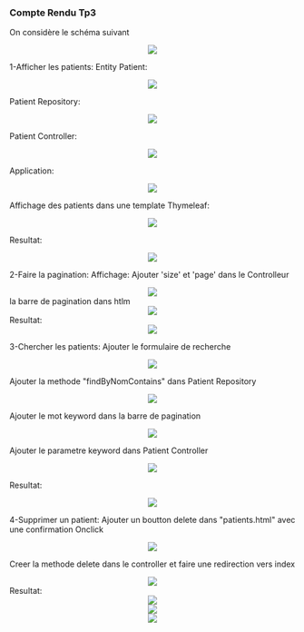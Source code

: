 <h3>Compte Rendu Tp3</h3>
<p>
On considère le schéma suivant<br>
<center><img src="github/assets/"></center>

1-Afficher les patients:
Entity Patient:
<center><img src="assets/1.PNG"></center>

Patient Repository:
<center><img src="assets/2.PNG"></center>

Patient Controller:
<center><img src="assets/3.PNG"></center>

Application:
<center><img src="assets/4.PNG"></center>

Affichage des patients dans une template Thymeleaf:
<center><img src="assets/5.PNG"></center>

Resultat:
<center><img src="assets/6.PNG"></center>

2-Faire la pagination:
Affichage:
Ajouter 'size' et 'page' dans le Controlleur
<center><img src="assets/7.PNG"></center>
la barre de pagination dans htlm
<center><img src="assets/8.PNG"></center>
Resultat:
<center><img src="assets/9.PNG"></center>

3-Chercher les patients:
Ajouter le formulaire de recherche
<center><img src="assets/10.PNG"></center>

Ajouter la methode "findByNomContains" dans Patient Repository 
<center><img src="assets/11.PNG"></center>

Ajouter le mot keyword dans la barre de pagination
<center><img src="assets/12.PNG"></center>

Ajouter le parametre keyword dans Patient Controller
<center><img src="assets/13.PNG"></center>

Resultat:
<center><img src="assets/14.PNG"></center>

4-Supprimer un patient:
Ajouter un boutton delete dans "patients.html" avec une confirmation Onclick
<center><img src="assets/15.PNG"></center>

Creer la methode delete dans le controller et faire une redirection vers index
<center><img src="assets/16.PNG"></center>
Resultat:
<center><img src="assets/17.PNG"></center>
<center><img src="assets/18.PNG"></center>
<center><img src="assets/19.PNG"></center>









